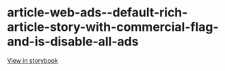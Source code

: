 # article-web-ads--default-rich-article-story-with-commercial-flag-and-is-disable-all-ads

[View in storybook](https://raw.githack.com/Independent-Digital-News-and-Media-Ltd/indy100-pwamp-sb/PR-314-sb/index.html?path=/story/article-web-ads--default-rich-article-story-with-commercial-flag-and-is-disable-all-ads)